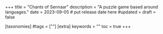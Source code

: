 +++
title = "Chants of Sennaar"
description = "A puzzle game based around languages."
date = 2023-09-05 # put release date here
#updated = 
draft = false

[taxonomies]
#tags = [""]
[extra]
keywords = ""
toc = true
+++
